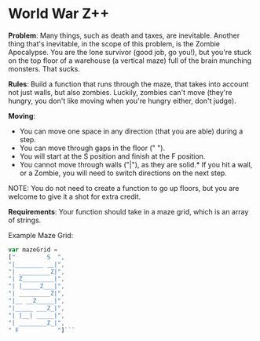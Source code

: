 # World War Z++
**Problem**: Many things, such as death and taxes, are inevitable. Another thing that's inevitable, in the scope of this problem, is the Zombie Apocalypse. You are the lone survivor (good job, go you!), but you're stuck on the top floor of a warehouse (a vertical maze) full of the brain munching monsters. That sucks.

**Rules**: 
 Build a function that runs through the maze, that takes into account not just walls, but also zombies.
 Luckily, zombies can't move (they're hungry, you don't like moving when you're hungry either, don't judge).

**Moving**: 
* You can move one space in any direction (that you are able) during a step.
* You can move through gaps in the floor (" ").
* You will start at the S position and finish at the F position.
* You cannot move through walls ("|"), as they are solid.* If you hit a wall, or a Zombie, you will need to switch directions on the next step.

 NOTE: You do not need to create a function to go up floors, but you are welcome to give it a shot for extra credit.

**Requirements**:
 Your function should take in a maze grid, which is an array of strings.

 Example Maze Grid:
```javascript
var mazeGrid = 
["         S  ",
"|________ __|",
"| _________Z|", 
"| Z_________|",
"| |_____Z___|",
"| _________Z|",
"|__ __Z_____|",
"|_____ ___Z_|",
"| |__| _____|",
"| ________Z_|",
" F           "]```

